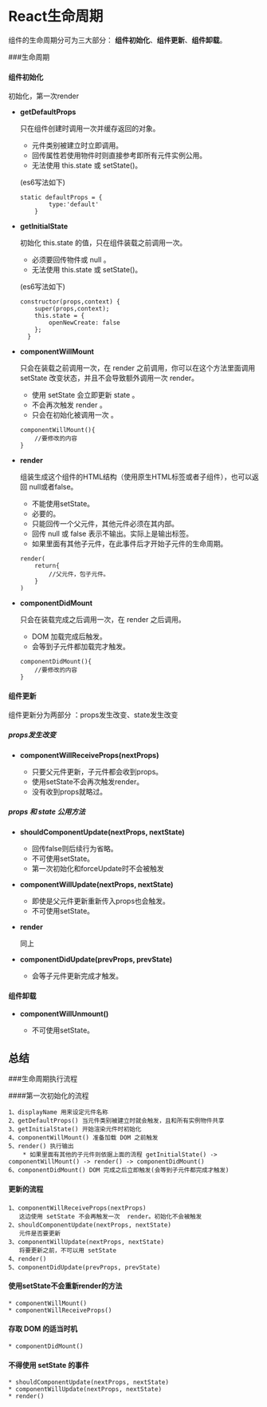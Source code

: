 # React生命周期

组件的生命周期分可为三大部分： **组件初始化**、**组件更新**、**组件卸载**。

###生命周期

#### 组件初始化   

初始化，第一次render 

* **getDefaultProps**

	只在组件创建时调用一次并缓存返回的对象。   
	* 元件类别被建立时立即调用。       
	* 回传属性若使用物件时则直接参考即所有元件实例公用。   
	* 无法使用 this.state 或 setState()。   

	(es6写法如下)
	```
	static defaultProps = {
			type:'default'
		}
	```
* **getInitialState**

	初始化 this.state 的值，只在组件装载之前调用一次。
	* 必须要回传物件或 null 。   
	* 无法使用 this.state 或 setState()。      

	(es6写法如下)

	```
	constructor(props,context) {
	    super(props,context);
	    this.state = { 
	    	openNewCreate: false
	    };
	  }
	```
* **componentWillMount**

	只会在装载之前调用一次，在 render 之前调用，你可以在这个方法里面调用setState 改变状态，并且不会导致额外调用一次 render。      
	* 使用 setState 会立即更新 state 。   
	* 不会再次触发 render 。   
	* 只会在初始化被调用一次 。   
	```
	componentWillMount(){
		//要修改的内容
	}
	```
* **render**  

	组装生成这个组件的HTML结构（使用原生HTML标签或者子组件），也可以返回 null或者false。   
	* 不能使用setState。   
	* 必要的。  
	* 只能回传一个父元件，其他元件必须在其内部。    
	* 回传 null 或 false 表示不输出。实际上是输出<noscript>标签。   
	* 如果里面有其他子元件，在此事件后才开始子元件的生命周期。   

	```
	render(
		return{
			//父元件，包子元件。
		}
	)
	```
* **componentDidMount**

	只会在装载完成之后调用一次，在 render 之后调用。
	* DOM 加载完成后触发。   
	* 会等到子元件都加载完才触发。

	```
	componentDidMount(){
		//要修改的内容
	}
	```

#### 组件更新
	
组件更新分为两部分 ：props发生改变、state发生改变 

##### props发生改变

* **componentWillReceiveProps(nextProps)**

	* 只要父元件更新，子元件都会收到props。
	* 使用setState不会再次触发render。
	* 没有收到props就略过。

##### props 和 state 公用方法

* **shouldComponentUpdate(nextProps, nextState)**

	* 回传false则后续行为省略。
	* 不可使用setState。
	* 第一次初始化和forceUpdate时不会被触发

* **componentWillUpdate(nextProps, nextState)**

	* 即使是父元件更新重新传入props也会触发。
	* 不可使用setState。

* **render**

    同上

* **componentDidUpdate(prevProps, prevState)**

	* 会等子元件更新完成才触发。


#### 组件卸载

* **componentWillUnmount()**

	* 不可使用setState。


## 总结

###生命周期执行流程

####第一次初始化的流程

	1、displayName 用来设定元件名称
	2、getDefaultProps() 当元件类别被建立时就会触发，且和所有实例物件共享
	3、getInitialState() 开始渲染元件时初始化
	4、componentWillMount() 准备加载 DOM 之前触发
	5、render() 执行输出
		* 如果里面有其他的子元件则依据上面的流程 getInitialState() -> componentWillMount() -> render() -> componentDidMount()
	6、componentDidMount() DOM 完成之后立即触发(会等到子元件都完成才触发)

#### 更新的流程

	1、componentWillReceiveProps(nextProps) 
	   这边使用 setState 不会再触发一次  render。初始化不会被触发
	2、shouldComponentUpdate(nextProps, nextState) 
	   元件是否要更新
	3、componentWillUpdate(nextProps, nextState)
	   将要更新之前，不可以用 setState
	4、render()
	5、componentDidUpdate(prevProps, prevState)

#### 使用setState不会重新render的方法

	* componentWillMount()
	* componentWillReceiveProps()

#### 存取 DOM 的适当时机
	
	* componentDidMount()

#### 不得使用 setState 的事件

	* shouldComponentUpdate(nextProps, nextState)
	* componentWillUpdate(nextProps, nextState)
	* render()



























